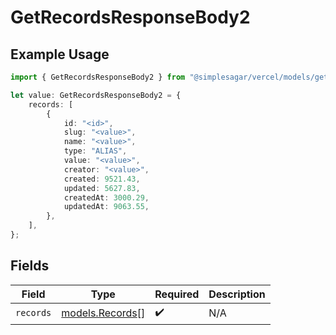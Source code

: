 # GetRecordsResponseBody2

## Example Usage

```typescript
import { GetRecordsResponseBody2 } from "@simplesagar/vercel/models/getrecordsop.js";

let value: GetRecordsResponseBody2 = {
    records: [
        {
            id: "<id>",
            slug: "<value>",
            name: "<value>",
            type: "ALIAS",
            value: "<value>",
            creator: "<value>",
            created: 9521.43,
            updated: 5627.83,
            createdAt: 3000.29,
            updatedAt: 9063.55,
        },
    ],
};
```

## Fields

| Field                                    | Type                                     | Required                                 | Description                              |
| ---------------------------------------- | ---------------------------------------- | ---------------------------------------- | ---------------------------------------- |
| `records`                                | [models.Records](../models/records.md)[] | :heavy_check_mark:                       | N/A                                      |